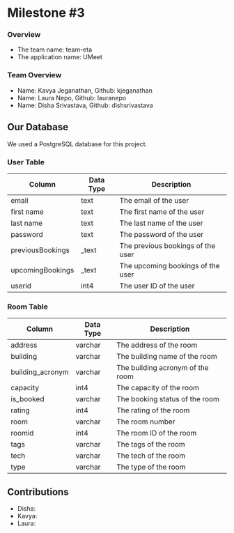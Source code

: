 # Milestone #3

### Overview
- The team name: team-eta
- The application name: UMeet

### Team Overview 
- Name: Kavya Jeganathan, Github: kjeganathan
- Name: Laura Nepo, Github: lauranepo
- Name: Disha Srivastava, Github: dishsrivastava

## Our Database
We used a PostgreSQL database for this project. 
### User Table
| Column            | Data Type | Description                       |
|-------------------|-----------|-----------------------------------|
| email             | text      | The email of the user             |
| first name        | text      | The first name of the user        |
| last name         | text      | The last name of the user         |
| password          | text      | The password of the user          |
| previousBookings  | \_text    | The previous bookings of the user |
| upcomingBookings  | \_text    | The upcoming bookings of the user |
| userid            | int4      | The user ID of the user           |
### Room Table
| Column            | Data Type | Description                       |
|-------------------|-----------|-----------------------------------|
| address           | varchar   | The address of the room           |
| building          | varchar   | The building name of the room     |
| building\_acronym | varchar   | The building acronym of the room  |
| capacity          | int4      | The capacity of the room          |
| is\_booked        | varchar   | The booking status of the room    |
| rating            | int4      | The rating of the room            |
| room              | varchar   | The room number                   |
| roomid            | int4      | The room ID of the room           |
| tags              | varchar   | The tags of the room              |
| tech              | varchar   | The tech of the room              |
| type              | varchar   | The type of the room              |

## Contributions
- Disha:
- Kavya:
- Laura: 
